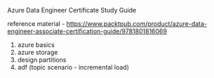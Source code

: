 Azure Data Engineer Certificate Study Guide

reference material - https://www.packtpub.com/product/azure-data-engineer-associate-certification-guide/9781801816069

1. azure basics
2. azure storage
3. design partitions
4. adf (topic scenario - incremental load)